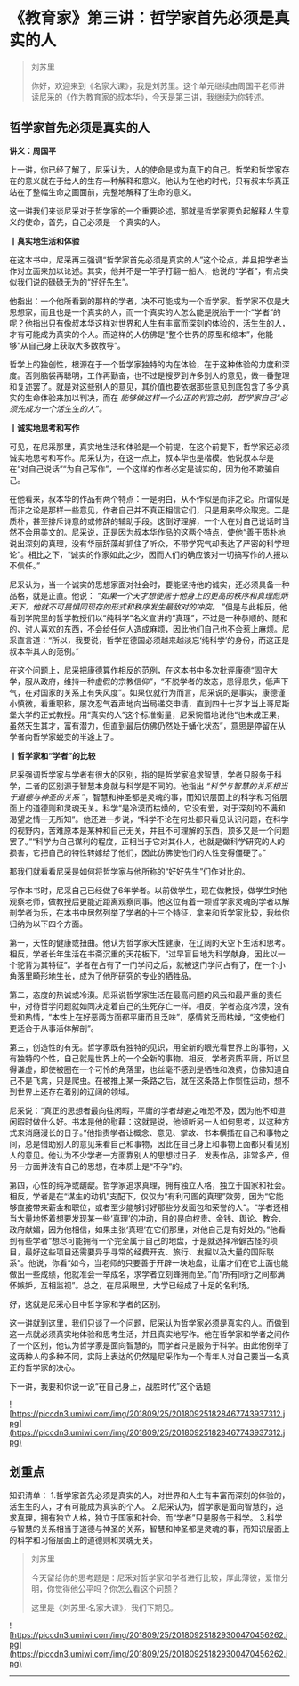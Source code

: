 # 《教育家》第三讲：哲学家首先必须是真实的人

> 刘苏里
> 
> 你好，欢迎来到《名家大课》，我是刘苏里。这个单元继续由周国平老师讲读尼采的《作为教育家的叔本华》，今天是第三讲，我继续为你转述。

## 哲学家首先必须是真实的人

 **讲义：周国平**

上一讲，你已经了解了，尼采认为，人的使命是成为真正的自己。哲学和哲学家存在的意义就在于给人的生存一种解释和意义。他认为在他的时代，只有叔本华真正站在了整幅生命之画面前，完整地解释了生命的意义。

这一讲我们来谈尼采对于哲学家的一个重要论述，那就是哲学家要负起解释人生意义的使命，首先，自己必须是一个真实的人。

 **丨真实地生活和体验**

在这本书中，尼采再三强调“哲学家首先必须是真实的人”这个论点，并且把学者当作对立面来加以论述。其实，他并不是一竿子打翻一船人，他说的“学者”，有点类似我们说的碌碌无为的“好好先生”。

他指出：一个他所看到的那样的学者，决不可能成为一个哲学家。哲学家不仅是大思想家，而且也是一个真实的人，而一个真实的人怎么能是脱胎于一个“学者”的呢？他指出只有像叔本华这样对世界和人生有丰富而深刻的体验的，活生生的人，才有可能成为真实的个人。而这样的人仿佛是“整个世界的原型和缩本”，他能够“从自己身上获取大多数教导”。

哲学上的独创性，根源在于一个哲学家独特的内在体验，在于这种体验的力度和深度。否则脑袋再聪明，工作再勤奋，也不过是搜罗到许多别人的意见，做一番整理和复述罢了。就是对这些别人的意见，其价值也要依据那些意见到底包含了多少真实的生命体验来加以判决，而在 *能够做这样一个公正的判官之前，哲学家自己“必须先成为一个活生生的人”。*

 **丨诚实地思考和写作**

可见，在尼采那里，真实地生活和体验是一个前提，在这个前提下，哲学家还必须诚实地思考和写作。尼采认为，在这一点上，叔本华也是楷模。他说叔本华是在“对自己说话”“为自己写作”，一个这样的作者必定是诚实的，因为他不欺骗自己。

在他看来，叔本华的作品有两个特点：一是明白，从不作似是而非之论。所谓似是而非之论是那样一些意见，作者自己并不真正相信它们，只是用来哗众取宠。二是质朴，甚至排斥诗意的或修辞的辅助手段。这倒好理解，一个人在对自己说话时当然不会用美文的。尼采说，正是因为叔本华作品的这两个特点，使他“善于质朴地说出深刻的真理，没有华丽辞藻却抓住了听众，不带学究气却表达了严密的科学理论”。相比之下，“诚实的作家如此之少，因而人们的确应该对一切搞写作的人报以不信任。”

尼采认为，当一个诚实的思想家面对社会时，要能坚持他的诚实，还必须具备一种品格，就是正直。他说： *“如果一个天才想使居于他身上的更高的秩序和真理彪炳天下，他就不可畏惧同现存的形式和秩序发生最敌对的冲突。* ”但是与此相反，他看到学院里的哲学教授们以“纯科学”名义宣讲的“真理”，不过是一种恭顺的、随和的、讨人喜欢的东西，不会给任何人造成麻烦，因此他们自己也不会惹上麻烦。尼采直言道：“所以，我要说，哲学在德国必须越来越淡忘‘纯科学’的身份，而这正是叔本华其人的范例。”

在这个问题上，尼采把康德算作相反的范例，在这本书中多次批评康德“固守大学，服从政府，维持一种虚假的宗教信仰”，“不脱学者的故态，患得患失，低声下气，在对国家的关系上有失风度”。如果仅就行为而言，尼采说的是事实，康德谨小慎微，看重职称，屡次忍气吞声地向当局递交申请，直到四十七岁才当上哥尼斯堡大学的正式教授。用“真实的人”这个标准衡量，尼采惋惜地说他“也未成正果，虽然天生其才，富有潜力，但直到最后仿佛仍然处于蛹化状态”，意思是停留在从学者向哲学家蜕变的半途上了。

 **丨哲学家和“学者”的比较**

尼采强调哲学家与学者有很大的区别，指的是哲学家追求智慧，学者只服务于科学，二者的区别源于智慧本身就与科学是不同的。他指出 *“科学与智慧的关系相当于道德与神圣的关系* ”，智慧和神圣都是灵魂的事，而知识层面上的科学和习俗层面上的道德则和灵魂无关。科学“是冷漠而枯燥的，它没有爱，对于深刻的不满和渴望之情一无所知”。他还进一步说，“科学不论在何处都只看见认识问题，在科学的视野内，苦难原本是某种和自己无关，并且不可理解的东西，顶多又是一个问题罢了。”“科学为自己谋利的程度，正相当于它对其仆人，也就是做科学研究的人的损害，它把自己的特性转嫁给了他们，因此仿佛使他们的人性变得僵硬了。”

那我们就看看尼采是如何将哲学家与他所称的“好好先生”们作对比的。

写作本书时，尼采自己已经做了6年学者。以前做学生，现在做教授，做学生时他观察老师，做教授后更能近距离观察同事。他这位有着一颗哲学家灵魂的学者以解剖学者为乐，在本书中居然列举了学者的十三个特征，拿来和哲学家比较，我给你归纳为以下四个方面。

第一，天性的健康或扭曲。他认为哲学家天性健康，在辽阔的天空下生活和思考。相反，学者长年生活在书斋沉重的天花板下，“过早盲目地为科学献身，因此以一个驼背为其特征”。学者在占有了一门学问之后，就被这门学问占有了，在一个小角落里畸形地生长，成为了他所研究的专业的牺牲品。

第二，态度的热诚或冷漠。尼采说哲学家生活在最高问题的风云和最严重的责任中，对待哲学问题就如同决定着自己的生死存亡一样。相反，学者态度冷漠，没有爱和热情，“本性上在好恶两方面都平庸而且乏味”，感情贫乏而枯燥，“这使他们更适合于从事活体解剖”。

第三，创造性的有无。哲学家既有独特的见识，用全新的眼光看世界上的事物，又有独特的个性，自己就是世界上的一个全新的事物。相反，学者资质平庸，所以显得谦虚，即使被圈在一个可怜的角落里，也丝毫不感到是牺牲和浪费，仿佛知道自己不是飞禽，只是爬虫。在被推上某一条路之后，就在这条路上作惯性运动，想不到世界上还存在着别的辽阔的领域。

尼采说：“真正的思想者最向往闲暇，平庸的学者却避之唯恐不及，因为他不知道闲暇时做什么好。书本是他的慰藉：这就是说，他倾听另一人如何思考，以这种方式来消磨漫长的日子。”他指责学者让概念、意见、掌故、书本横插在自己和事物之间，总是借助别人的意见来看自己和事物，因此在自己身上和事物上面都只看见别人的意见。他认为不少学者一方面靠别人的思想过日子，发表作品，非常多产，但另一方面并没有自己的思想，在本质上是“不孕”的。

第四，心性的纯净或龌龊。哲学家追求真理，拥有独立人格，独立于国家和社会。相反，学者是在“谋生的动机”支配下，仅仅为“有利可图的真理”效劳，因为“它能够直接带来薪金和职位，或者至少能够讨好那些分发面包和荣誉的人”。“学者还相当大量地怀着想要发现某一些‘真理’的冲动，目的是向权贵、金钱、舆论、教会、政府献媚，因为他相信，如果主张‘真理’在它们那里，对他自己是有好处的。”他看到有些学者“想尽可能拥有一个完全属于自己的地盘，于是就选择冷僻古怪的项目，最好这些项目还需要异乎寻常的经费开支、旅行、发掘以及大量的国际联系”。他说，你看“如今，当老师的只要善于开辟一块地盘，让庸才们在它上面也能做出一些成绩，他就准会一举成名，求学者立刻蜂拥而至。”而“所有同行之间都满怀嫉妒，互相监视”。总之，在尼采眼里，大学已经成了十足的名利场。

好，这就是尼采心目中哲学家和学者的区别。

这一讲就到这里，我们只谈了一个问题，尼采认为哲学家必须是真实的人。而做到这一点就必须真实地体验和思考生活，并且真实地写作。他在哲学家和学者之间作了一个区别，他认为哲学家是面向智慧的，而学者只是服务于科学。由此他例举了这两种人的多种不同，实际上表达的仍然是尼采作为一个青年人对自己要当一名真正的哲学家的决心。

下一讲，我要和你说一说“在自己身上，战胜时代”这个话题

![https://piccdn3.umiwi.com/img/201809/25/201809251828467743937312.jpg](https://piccdn3.umiwi.com/img/201809/25/201809251828467743937312.jpg)

## 划重点

知识清单：
1.哲学家首先必须是真实的人，对世界和人生有丰富而深刻的体验的，活生生的人，才有可能成为真实的个人。
2.尼采认为，哲学家是面向智慧的，追求真理，拥有独立人格，独立于国家和社会。而“学者”只是服务于科学。
3.科学与智慧的关系相当于道德与神圣的关系，智慧和神圣都是灵魂的事，而知识层面上的科学和习俗层面上的道德则和灵魂无关。

> 刘苏里
> 
> 今天留给你的思考题是：尼釆对哲学家和学者进行比较，厚此薄彼，爱憎分明，你觉得他公平吗？你怎么看这个问题？
> 
> 这里是《刘苏里·名家大课》，我们下期见。

![https://piccdn3.umiwi.com/img/201809/25/201809251829300470456262.jpg](https://piccdn3.umiwi.com/img/201809/25/201809251829300470456262.jpg)

---
